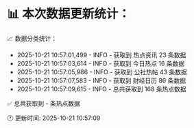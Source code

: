 📊 本次数据更新统计：
==========================

📈 数据分类统计：
- 2025-10-21 10:57:01,499 - INFO - 获取到 热点资讯 23 条数据
- 2025-10-21 10:57:03,614 - INFO - 获取到 今日热点 16 条数据
- 2025-10-21 10:57:05,986 - INFO - 获取到 公社热帖 43 条数据
- 2025-10-21 10:57:07,583 - INFO - 获取到 财经日历 86 条数据
- 2025-10-21 10:57:09,615 - INFO - 总共获取到 168 条热点数据

✅ 总共获取到 - 条热点数据

🕐 更新时间: 2025-10-21 10:57:09
